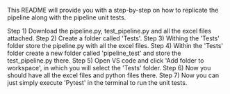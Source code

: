 This README will provide you with a step-by-step on how to replicate the pipeline along with the pipeline unit tests.

Step 1) Download the pipeline.py, test_pipeline.py and all the excel files attached.
Step 2) Create a folder called 'Tests'.
Step 3) Withing the 'Tests' folder store the pipeline.py with all the excel files. 
Step 4) Within the 'Tests' folder create a new folder called 'pipeline_test' and store the test_pipeline.py there.
Step 5) Open VS code and click 'Add folder to workspace', in which you will select the 'Tests' folder.
Step 6) Now you should have all the excel files and python files there.
Step 7) Now you can just simply execute 'Pytest' in the terminal to run the unit tests.
